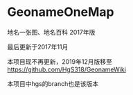 # GeonameOneMap
地名一张图、地名百科 2017年版

最后更新于2017年11月

本项目现不再更新，2019年12月版移至 https://github.com/HgS318/GeonameWiki

本项目中hgs的branch也是该版本
